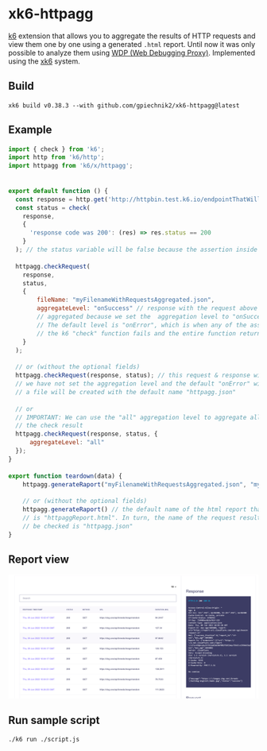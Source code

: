 # xk6-httpagg
[k6](https://github.com/grafana/k6) extension that allows you to aggregate the results of HTTP requests and view them one by one using a generated `.html` report. Until now it was only possible to analyze them using [WDP (Web Debugging Proxy)](https://k6.io/blog/k6-load-testing-debugging-using-a-web-proxy/). Implemented using the [xk6](https://github.com/grafana/xk6) system.

## Build
```shell
xk6 build v0.38.3 --with github.com/gpiechnik2/xk6-httpagg@latest
```
                                             
## Example
```javascript
import { check } from 'k6';
import http from 'k6/http';
import httpagg from 'k6/x/httpagg';


export default function () {
  const response = http.get('http://httpbin.test.k6.io/endpointThatWillReturn404Error');
  const status = check(
    response,
    {
      'response code was 200': (res) => res.status == 200
    }
  ); // the status variable will be false because the assertion inside does not match

  httpagg.checkRequest(
    response,
    status,
    {
        fileName: "myFilenameWithRequestsAggregated.json",
        aggregateLevel: "onSuccess" // response with the request above will not be 
        // aggregated because we set the  aggregation level to "onSuccess". 
        // The default level is "onError", which is when any of the assertions from
        // the k6 "check" function fails and the entire function returns false
    }
  );

  // or (without the optional fields)
  httpagg.checkRequest(response, status); // this request & response will be aggregated because 
  // we have not set the aggregation level and the default "onError" will be used. Additionally, 
  // a file will be created with the default name "httpagg.json"

  // or
  // IMPORTANT: We can use the "all" aggregation level to aggregate all requests regardless of 
  // the check result
  httpagg.checkRequest(response, status, {
      aggregateLevel: "all"
  });
}

export function teardown(data) {
    httpagg.generateRaport("myFilenameWithRequestsAggregated.json", "myHtmlReport.html")

    // or (without the optional fields)
    httpagg.generateRaport() // the default name of the html report that will be created 
    // is "httpaggReport.html". In turn, the name of the request results file that will 
    // be checked is "httpagg.json"
}
```

## Report view
<img src="exampleResultsView.png">

## Run sample script
```shell
./k6 run ./script.js
```
